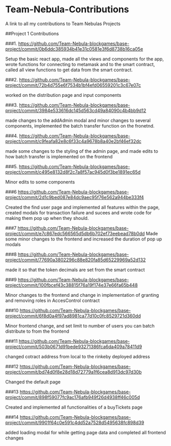 # Team-Nebula-Contributions
A link to all my contributions to Team Nebulas Projects

##Project 1 Contributions

###1. https://github.com/Team-Nebula-blockgames/base-project/commit/0b6ddc385934b41e31c0581e3f6d8738b16ca05e

Setup the basic react app, made all the views and components for the app, wrote functions for connecting to metamask and to the smart contract,
called all view functions to get data from the smart contract.

###2. https://github.com/Team-Nebula-blockgames/base-project/commit/72b4d755e6f7534b1bf4efd06559201c3c67e07c

worked on the distribution page and input components

###3. https://github.com/Team-Nebula-blockgames/base-project/commit/3984e533616dc145d563cd49a84090c4b4bb9d12

made changes to the addAdmin modal and minor changes to several components, implemented the batch transfer function on the fronetnd.

###4. https://github.com/Team-Nebula-blockgames/base-project/commit/c9feafa82e8c6f33c4a9678b8a40e2bf46ef32dc

made some changes to the styling of the admin page, and made edits to how batch transfer is implemented on the frontend

###5. https://github.com/Team-Nebula-blockgames/base-project/commit/c495e8132d8f2c7a8f57ac945d0f3be1891ec65d

Minor edits to some components

###6 https://github.com/Team-Nebula-blockgames/base-project/commit/2d1c9bed087e84dc9aec95f76e562a944be333f4

Created the find user page and implemented all features within the page, created modals for transaction failure and sucees and wrote code for making them
pop up when they should.

###7 https://github.com/Team-Nebula-blockgames/base-project/commit/e7c867edc566565d5db6b702ef73eebead78b0dd
Made some minor changes to the frontend and increased the duration of pop up modals

###8 https://github.com/Team-Nebula-blockgames/base-project/commit/77690a3802296c88e820fa85d65229969a52d132

made it so that the token decimals are set from the smart contract

###9 https://github.com/Team-Nebula-blockgames/base-project/commit/100fbcef43c38815f76a19f174e37e66fa65b448

Minor changes to the frontend and change in implementation of granting and removing roles in AccesControl contract

###10 https://github.com/Team-Nebula-blockgames/base-project/commit/6f8d0a4f97ad8981ca77d10c0fc8529721d360dd

Minor frontend change, and set limit to number of users you can batch distribute to from the frontend

###11 https://github.com/Team-Nebula-blockgames/base-project/commit/503b0671d91bede93271386fca6da409a78411d9

changed cotract address from local to the rinkeby deployed address

###12 https://github.com/Team-Nebula-blockgames/base-project/commit/bd74d0f8e28d18d72779a1f6cea8d913dc97d30b

Changed the default page

###13 https://github.com/Team-Nebula-blockgames/base-project/commit/898f59077fc9ac176afb949f26d4938ff46c005d

Created and implemented all functionalities of a buyTickets page

###14 https://github.com/Team-Nebula-blockgames/base-project/commit/9901f64c0e591c4dd52a7528d5495638fc898d39

added loading modal for while getting page data and completed all frontend changes
